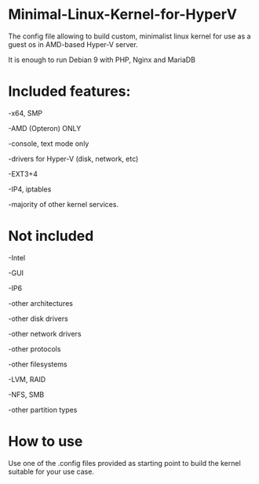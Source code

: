 # Minimal-Linux-Kernel-for-HyperV
The config file allowing to build custom, minimalist linux kernel for use as a guest os in AMD-based Hyper-V server.

It is enough to run Debian 9 with PHP, Nginx and MariaDB

# Included features:

-x64, SMP

-AMD (Opteron) ONLY

-console, text mode only

-drivers for Hyper-V (disk, network, etc)

-EXT3+4

-IP4, iptables

-majority of other kernel services.


# Not included
-Intel

-GUI

-IP6

-other architectures

-other disk drivers

-other network drivers

-other protocols

-other filesystems

-LVM, RAID

-NFS, SMB

-other partition types


# How to use

Use one of the .config files provided as starting point to build the kernel suitable for your use case.

